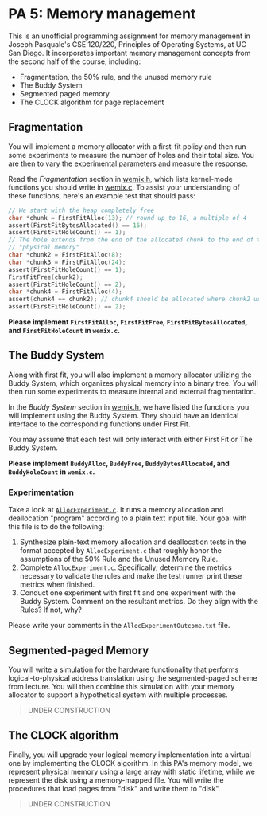 # PA 5: Memory management

This is an unofficial programming assignment for memory management in Joseph
Pasquale's CSE 120/220, Principles of Operating Systems, at UC San Diego.
It incorporates important memory management concepts from the second half of 
the course, including:

- Fragmentation, the 50% rule, and the unused memory rule
- The Buddy System
- Segmented paged memory
- The CLOCK algorithm for page replacement

## Fragmentation

You will implement a memory allocator with a first-fit policy and then run some
experiments to measure the number of holes and their total size. You are then to
vary the experimental parameters and measure the response.

Read the _Fragmentation_ section in [wemix.h](wemix.h), which lists kernel-mode
functions you should write in [wemix.c](wemix.c). To assist your understanding
of these functions, here's an example test that should pass:

```c
// We start with the heap completely free
char *chunk = FirstFitAlloc(13); // round up to 16, a multiple of 4
assert(FirstFitBytesAllocated() == 16);
assert(FirstFitHoleCount() == 1);
// The hole extends from the end of the allocated chunk to the end of the 
// "physical memory"
char *chunk2 = FirstFitAlloc(8);
char *chunk3 = FirstFitAlloc(24);
assert(FirstFitHoleCount() == 1);
FirstFitFree(chunk2);
assert(FirstFitHoleCount() == 2);
char *chunk4 = FirstFitAlloc(4);
assert(chunk4 == chunk2); // chunk4 should be allocated where chunk2 used to be
assert(FirstFitHoleCount() == 2);
```

**Please implement `FirstFitAlloc`, `FirstFitFree`, `FirstFitBytesAllocated`,
and `FirstFitHoleCount` in `wemix.c`.**

## The Buddy System

Along with first fit, you will also implement a memory allocator utilizing the
Buddy System, which organizes physical memory into a binary tree. You will then
run some experiments to measure internal and external fragmentation.

In the _Buddy System_ section in [wemix.h](wemix.h), we have listed the
functions you will implement using the Buddy System. They should have an
identical interface to the corresponding functions under First Fit.

You may assume that each test will only interact with either First Fit or The
Buddy System.

**Please implement `BuddyAlloc`, `BuddyFree`, `BuddyBytesAllocated`, and
`BuddyHoleCount` in `wemix.c`.**

### Experimentation

Take a look at [`AllocExperiment.c`](AllocExperiment.c). It runs a memory
allocation and deallocation "program" according to a plain text input file. Your
goal with this file is to do the following:

1. Synthesize plain-text memory allocation and deallocation tests in the format
   accepted by `AllocExperiment.c` that roughly honor the assumptions of the 50%
   Rule and the Unused Memory Rule.
2. Complete `AllocExperiment.c`. Specifically, determine the metrics necessary
   to validate the rules and make the test runner print these metrics when
   finished.
3. Conduct one experiment with first fit and one experiment with the Buddy
   System. Comment on the resultant metrics. Do they align with the Rules? If
   not, why?

Please write your comments in the `AllocExperimentOutcome.txt` file.

## Segmented-paged Memory

You will write a simulation for the hardware functionality that performs
logical-to-physical address translation using the segmented-paged scheme from 
lecture. You will then combine this simulation with your memory allocator to
support a hypothetical system with multiple processes.

> UNDER CONSTRUCTION

## The CLOCK algorithm

Finally, you will upgrade your logical memory implementation into a virtual one
by implementing the CLOCK algorithm. In this PA's memory model, we represent
physical memory using a large array with static lifetime, while we represent the
disk using a memory-mapped file. You will write the procedures that load pages
from "disk" and write them to "disk".

> UNDER CONSTRUCTION

